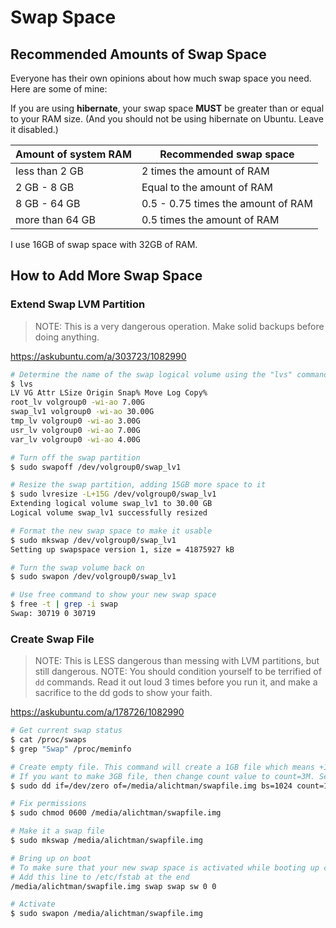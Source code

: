 # Swap Space

## Recommended Amounts of Swap Space

Everyone has their own opinions about how much swap space you need. Here are some of mine:

If you are using **hibernate**, your swap space **MUST** be greater than or equal to your RAM size. (And you should not be using hibernate on Ubuntu. Leave it disabled.)

| Amount of system RAM  | Recommended swap space              |
| ---                   | ---                                 |
| less than 2 GB        | 2 times the amount of RAM           |
| 2 GB - 8 GB           | Equal to the amount of RAM          |
| 8 GB - 64 GB          | 0.5 - 0.75 times the amount of RAM  |
| more than 64 GB       | 0.5 times the amount of RAM         |

I use 16GB of swap space with 32GB of RAM.

## How to Add More Swap Space

### Extend Swap LVM Partition

> NOTE: This is a very dangerous operation. Make solid backups before doing anything.

https://askubuntu.com/a/303723/1082990

```bash
# Determine the name of the swap logical volume using the "lvs" command
$ lvs
LV VG Attr LSize Origin Snap% Move Log Copy%
root_lv volgroup0 -wi-ao 7.00G
swap_lv1 volgroup0 -wi-ao 30.00G
tmp_lv volgroup0 -wi-ao 3.00G
usr_lv volgroup0 -wi-ao 7.00G
var_lv volgroup0 -wi-ao 4.00G

# Turn off the swap partition
$ sudo swapoff /dev/volgroup0/swap_lv1

# Resize the swap partition, adding 15GB more space to it
$ sudo lvresize -L+15G /dev/volgroup0/swap_lv1
Extending logical volume swap_lv1 to 30.00 GB
Logical volume swap_lv1 successfully resized

# Format the new swap space to make it usable
$ sudo mkswap /dev/volgroup0/swap_lv1
Setting up swapspace version 1, size = 41875927 kB

# Turn the swap volume back on
$ sudo swapon /dev/volgroup0/swap_lv1

# Use free command to show your new swap space
$ free -t | grep -i swap
Swap: 30719 0 30719
```

### Create Swap File

> NOTE: This is LESS dangerous than messing with LVM partitions, but still dangerous.
> NOTE: You should condition yourself to be terrified of `dd` commands. Read it out loud 3 times before you run it, and make a sacrifice to the dd gods to show your faith.

https://askubuntu.com/a/178726/1082990

```bash
# Get current swap status
$ cat /proc/swaps
$ grep "Swap" /proc/meminfo

# Create empty file. This command will create a 1GB file which means +1GB swap space for your system
# If you want to make 3GB file, then change count value to count=3M. See man dd for more information.
$ sudo dd if=/dev/zero of=/media/alichtman/swapfile.img bs=1024 count=1M

# Fix permissions
$ sudo chmod 0600 /media/alichtman/swapfile.img

# Make it a swap file
$ sudo mkswap /media/alichtman/swapfile.img

# Bring up on boot
# To make sure that your new swap space is activated while booting up computer you should add it to filesystem configuration file (/etc/fstab). Add it to end of file, this is recommended because other filesystems (at least one that contains swap file) must be mounted in read-write mode before we can access any files.
# Add this line to /etc/fstab at the end
/media/alichtman/swapfile.img swap swap sw 0 0

# Activate
$ sudo swapon /media/alichtman/swapfile.img
```
